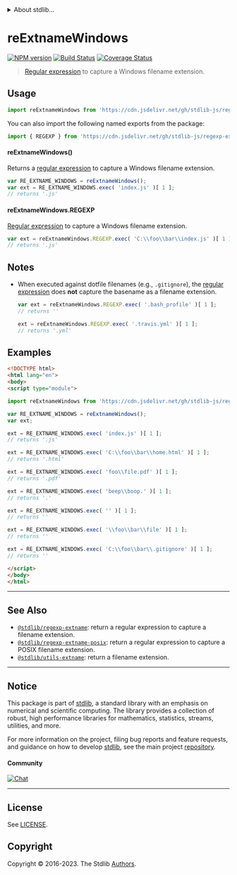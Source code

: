 <!--

@license Apache-2.0

Copyright (c) 2018 The Stdlib Authors.

Licensed under the Apache License, Version 2.0 (the "License");
you may not use this file except in compliance with the License.
You may obtain a copy of the License at

   http://www.apache.org/licenses/LICENSE-2.0

Unless required by applicable law or agreed to in writing, software
distributed under the License is distributed on an "AS IS" BASIS,
WITHOUT WARRANTIES OR CONDITIONS OF ANY KIND, either express or implied.
See the License for the specific language governing permissions and
limitations under the License.

-->


<details>
  <summary>
    About stdlib...
  </summary>
  <p>We believe in a future in which the web is a preferred environment for numerical computation. To help realize this future, we've built stdlib. stdlib is a standard library, with an emphasis on numerical and scientific computation, written in JavaScript (and C) for execution in browsers and in Node.js.</p>
  <p>The library is fully decomposable, being architected in such a way that you can swap out and mix and match APIs and functionality to cater to your exact preferences and use cases.</p>
  <p>When you use stdlib, you can be absolutely certain that you are using the most thorough, rigorous, well-written, studied, documented, tested, measured, and high-quality code out there.</p>
  <p>To join us in bringing numerical computing to the web, get started by checking us out on <a href="https://github.com/stdlib-js/stdlib">GitHub</a>, and please consider <a href="https://opencollective.com/stdlib">financially supporting stdlib</a>. We greatly appreciate your continued support!</p>
</details>

# reExtnameWindows

[![NPM version][npm-image]][npm-url] [![Build Status][test-image]][test-url] [![Coverage Status][coverage-image]][coverage-url] <!-- [![dependencies][dependencies-image]][dependencies-url] -->

> [Regular expression][regexp] to capture a Windows filename extension.



<section class="usage">

## Usage

```javascript
import reExtnameWindows from 'https://cdn.jsdelivr.net/gh/stdlib-js/regexp-extname-windows@v0.1.0-esm/index.mjs';
```

You can also import the following named exports from the package:

```javascript
import { REGEXP } from 'https://cdn.jsdelivr.net/gh/stdlib-js/regexp-extname-windows@v0.1.0-esm/index.mjs';
```

#### reExtnameWindows()

Returns a [regular expression][regexp] to capture a Windows filename extension.

```javascript
var RE_EXTNAME_WINDOWS = reExtnameWindows();
var ext = RE_EXTNAME_WINDOWS.exec( 'index.js' )[ 1 ];
// returns '.js'
```

#### reExtnameWindows.REGEXP

[Regular expression][regexp] to capture a Windows filename extension.

```javascript
var ext = reExtnameWindows.REGEXP.exec( 'C:\\foo\\bar\\index.js' )[ 1 ];
// returns '.js'
```

</section>

<!-- /.usage -->

<section class="notes">

## Notes

-   When executed against dotfile filenames (e.g., `.gitignore`), the [regular expression][regexp] does **not** capture the basename as a filename extension.

    ```javascript
    var ext = reExtnameWindows.REGEXP.exec( '.bash_profile' )[ 1 ];
    // returns ''

    ext = reExtnameWindows.REGEXP.exec( '.travis.yml' )[ 1 ];
    // returns '.yml'
    ```

</section>

<!-- /.notes -->

<section class="examples">

## Examples

<!-- eslint no-undef: "error" -->

```html
<!DOCTYPE html>
<html lang="en">
<body>
<script type="module">

import reExtnameWindows from 'https://cdn.jsdelivr.net/gh/stdlib-js/regexp-extname-windows@v0.1.0-esm/index.mjs';

var RE_EXTNAME_WINDOWS = reExtnameWindows();
var ext;

ext = RE_EXTNAME_WINDOWS.exec( 'index.js' )[ 1 ];
// returns '.js'

ext = RE_EXTNAME_WINDOWS.exec( 'C:\\foo\\bar\\home.html' )[ 1 ];
// returns '.html'

ext = RE_EXTNAME_WINDOWS.exec( 'foo\\file.pdf' )[ 1 ];
// returns '.pdf'

ext = RE_EXTNAME_WINDOWS.exec( 'beep\\boop.' )[ 1 ];
// returns '.'

ext = RE_EXTNAME_WINDOWS.exec( '' )[ 1 ];
// returns ''

ext = RE_EXTNAME_WINDOWS.exec( '\\foo\\bar\\file' )[ 1 ];
// returns ''

ext = RE_EXTNAME_WINDOWS.exec( 'C:\\foo\\bar\\.gitignore' )[ 1 ];
// returns ''

</script>
</body>
</html>
```

</section>

<!-- /.examples -->

<!-- Section for related `stdlib` packages. Do not manually edit this section, as it is automatically populated. -->

<section class="related">

* * *

## See Also

-   <span class="package-name">[`@stdlib/regexp-extname`][@stdlib/regexp/extname]</span><span class="delimiter">: </span><span class="description">return a regular expression to capture a filename extension.</span>
-   <span class="package-name">[`@stdlib/regexp-extname-posix`][@stdlib/regexp/extname-posix]</span><span class="delimiter">: </span><span class="description">return a regular expression to capture a POSIX filename extension.</span>
-   <span class="package-name">[`@stdlib/utils-extname`][@stdlib/utils/extname]</span><span class="delimiter">: </span><span class="description">return a filename extension.</span>

</section>

<!-- /.related -->

<!-- Section for all links. Make sure to keep an empty line after the `section` element and another before the `/section` close. -->


<section class="main-repo" >

* * *

## Notice

This package is part of [stdlib][stdlib], a standard library with an emphasis on numerical and scientific computing. The library provides a collection of robust, high performance libraries for mathematics, statistics, streams, utilities, and more.

For more information on the project, filing bug reports and feature requests, and guidance on how to develop [stdlib][stdlib], see the main project [repository][stdlib].

#### Community

[![Chat][chat-image]][chat-url]

---

## License

See [LICENSE][stdlib-license].


## Copyright

Copyright &copy; 2016-2023. The Stdlib [Authors][stdlib-authors].

</section>

<!-- /.stdlib -->

<!-- Section for all links. Make sure to keep an empty line after the `section` element and another before the `/section` close. -->

<section class="links">

[npm-image]: http://img.shields.io/npm/v/@stdlib/regexp-extname-windows.svg
[npm-url]: https://npmjs.org/package/@stdlib/regexp-extname-windows

[test-image]: https://github.com/stdlib-js/regexp-extname-windows/actions/workflows/test.yml/badge.svg?branch=v0.1.0
[test-url]: https://github.com/stdlib-js/regexp-extname-windows/actions/workflows/test.yml?query=branch:v0.1.0

[coverage-image]: https://img.shields.io/codecov/c/github/stdlib-js/regexp-extname-windows/main.svg
[coverage-url]: https://codecov.io/github/stdlib-js/regexp-extname-windows?branch=main

<!--

[dependencies-image]: https://img.shields.io/david/stdlib-js/regexp-extname-windows.svg
[dependencies-url]: https://david-dm.org/stdlib-js/regexp-extname-windows/main

-->

[chat-image]: https://img.shields.io/gitter/room/stdlib-js/stdlib.svg
[chat-url]: https://app.gitter.im/#/room/#stdlib-js_stdlib:gitter.im

[stdlib]: https://github.com/stdlib-js/stdlib

[stdlib-authors]: https://github.com/stdlib-js/stdlib/graphs/contributors

[umd]: https://github.com/umdjs/umd
[es-module]: https://developer.mozilla.org/en-US/docs/Web/JavaScript/Guide/Modules

[deno-url]: https://github.com/stdlib-js/regexp-extname-windows/tree/deno
[umd-url]: https://github.com/stdlib-js/regexp-extname-windows/tree/umd
[esm-url]: https://github.com/stdlib-js/regexp-extname-windows/tree/esm
[branches-url]: https://github.com/stdlib-js/regexp-extname-windows/blob/main/branches.md

[stdlib-license]: https://raw.githubusercontent.com/stdlib-js/regexp-extname-windows/main/LICENSE

[regexp]: https://developer.mozilla.org/en-US/docs/Web/JavaScript/Guide/Regular_Expressions

<!-- <related-links> -->

[@stdlib/regexp/extname]: https://github.com/stdlib-js/regexp-extname/tree/esm

[@stdlib/regexp/extname-posix]: https://github.com/stdlib-js/regexp-extname-posix/tree/esm

[@stdlib/utils/extname]: https://github.com/stdlib-js/utils-extname/tree/esm

<!-- </related-links> -->

</section>

<!-- /.links -->
